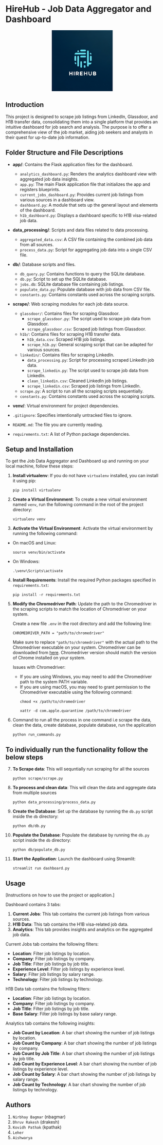 # HireHub - Job Data Aggregator and Dashboard

<div align="center">
  <img src="https://raw.githubusercontent.com/nirbhaybagmar/DataFocuedPython-JobsScraper/main/logo/logo.png" alt="alt text" width="200">
</div>


## Introduction

This project is designed to scrape job listings from LinkedIn, Glassdoor, and H1B transfer data, consolidating them into a single platform that provides an intuitive dashboard for job search and analysis. The purpose is to offer a comprehensive view of the job market, aiding job seekers and analysts in their quest for up-to-date job information.

## Folder Structure and File Descriptions

- **app/**: Contains the Flask application files for the dashboard.
  - `analytics_dashboard.py`: Renders the analytics dashboard view with aggregated job data insights.
  - `app.py`: The main Flask application file that initializes the app and registers blueprints.
  - `current_jobs_dashboard.py`: Provides current job listings from various sources in a dashboard view.
  - `dashboard.py`: A module that sets up the general layout and elements of the dashboard.
  - `h1b_dashboard.py`: Displays a dashboard specific to H1B visa-related job data.

- **data_processing/**: Scripts and data files related to data processing.
  - `aggregated_data.csv`: A CSV file containing the combined job data from all sources.
  - `process_data.py`: Script for aggregating job data into a single CSV file.

- **db/**: Database scripts and files.
  - `db_query.py`: Contains functions to query the SQLite database.
  - `db.py`: Script to set up the SQLite database.
  - `jobs.db`: SQLite database file containing job listings.
  - `populate_data.py`: Populate database with job data from CSV file.
  - `constants.py`: Contains constants used across the scraping scripts.

- **scrape/**: Web scraping modules for each job data source.
  - `glassdoor/`: Contains files for scraping Glassdoor.
    - `scrape_glassdoor.py`: The script used to scrape job data from Glassdoor.
    - `scrape_glassdoor.csv`: Scraped job listings from Glassdoor.
  - `h1b/`: Contains files for scraping H1B transfer data.
    - `h1b_data.csv`: Scraped H1B job listings.
    - `scrape_h1b.py`: General scraping script that can be adapted for various sources.
  - `linkedin/`: Contains files for scraping LinkedIn.
    - `data_processing.py`: Script for processing scraped LinkedIn job data.
    - `scrape_linkedin.py`: The script used to scrape job data from LinkedIn.
    - `clean_linkedin.csv`: Cleaned LinkedIn job listings.
    - `scrape_linkedin.csv`: Scraped job listings from LinkedIn.
  - `scrape.py`: A script to run all the scraping scripts sequentially.
  - `constants.py`: Contains constants used across the scraping scripts.

- **venv/**: Virtual environment for project dependencies.

- `.gitignore`: Specifies intentionally untracked files to ignore.

- `README.md`: The file you are currently reading.

- `requirements.txt`: A list of Python package dependencies.

## Setup and Installation

To get the Job Data Aggregator and Dashboard up and running on your local machine, follow these steps:

1. **Install virtualenv**:
   If you do not have `virtualenv` installed, you can install it using pip: 
   ```
   pip install virtualenv
   ```

2. **Create a Virtual Environment**:
    To create a new virtual environment named `venv`, run the following command in the root of the project directory:
    ```
    virtualenv venv
    ```


3. **Activate the Virtual Environment**:
Activate the virtual environment by running the following command:
- On macOS and Linux:
  ```
  source venv/bin/activate
  ```
- On Windows:
  ```
  .\venv\Scripts\activate
  ```

4. **Install Requirements**:
    Install the required Python packages specified in `requirements.txt`:
    ```
    pip install -r requirements.txt
    ```

5. **Modify the Chromedriver Path**:
  Update the path to the Chromedriver in the scraping scripts to match the location of Chromedriver on your system.

      Create a new file `.env` in the root directory and add the following line:
      ```
      CHROMEDRIVER_PATH = "path/to/chromedriver"
      ```
      Make sure to replace `"path/to/chromedriver"` with the actual path to the Chromedriver executable on your system.
      Chromedriver can be downloaded from [here](https://sites.google.com/chromium.org/driver/).
      Chromedriver version should match the version of Chrome installed on your system.

      Issues with Chromedriver:
      - If you are using Windows, you may need to add the Chromedriver path to the system PATH variable.
      - If you are using macOS, you may need to grant permission to the Chromedriver executable using the following command:
        ```
        chmod +x /path/to/chromedriver
        ```
        ```
        xattr -d com.apple.quarantine /path/to/chromedriver
        ```

6. Command to run all the process in one command i.e scrape the data, clean the data, create database, populate database, run the application
    ```
    python run_commands.py
    ```

## To individually run the functionality follow the below steps
7. **To Scrape data**: This will sequntially run scraping for all the sources
    ```
    python scrape/scrape.py
    ```

8. **To process and clean data**: This will clean the data and aggregate data from multiple sources
    ```
    python data_processing/process_data.py
    ```

9. **Create the Database**:
    Set up the database by running the `db.py` script inside the `db` directory:
    ```
    python db/db.py
    ```

10. **Populate the Database**:
    Populate the database by running the `db.py` script inside the `db` directory:
    ```
    python db/populate_db.py
    ```

11. **Start the Application**:
    Launch the dashboard using Streamlit:
    ```
    streamlit run dashboard.py
    ```


## Usage

[Instructions on how to use the project or application.]

Dashboard contains 3 tabs:
1. **Current Jobs**: This tab contains the current job listings from various sources.
2. **H1B Data**: This tab contains the H1B visa-related job data.
3. **Analytics**: This tab provides insights and analytics on the aggregated job data.

Current Jobs tab contains the following filters:
- **Location**: Filter job listings by location.
- **Company**: Filter job listings by company.
- **Job Title**: Filter job listings by job title.
- **Experience Level**: Filter job listings by experience level.
- **Salary**: Filter job listings by salary range.
- **Technology**: Filter job listings by technology.

H1B Data tab contains the following filters:
- **Location**: Filter job listings by location.
- **Company**: Filter job listings by company.
- **Job Title**: Filter job listings by job title.
- **Base Salary**: Filter job listings by base salary range.

Analytics tab contains the following insights:
- **Job Count by Location**: A bar chart showing the number of job listings by location.
- **Job Count by Company**: A bar chart showing the number of job listings by company.
- **Job Count by Job Title**: A bar chart showing the number of job listings by job title.
- **Job Count by Experience Level**: A bar chart showing the number of job listings by experience level.
- **Job Count by Salary**: A bar chart showing the number of job listings by salary range.
- **Job Count by Technology**: A bar chart showing the number of job listings by technology.


## Authors
1. `Nirbhay Bagmar` (nbagmar)
2. `Dhruv Rakesh` (drakesh)
3. `Kovidh Pathak` (kpathak)
4. `Leher`
5. `Aishwarya`

